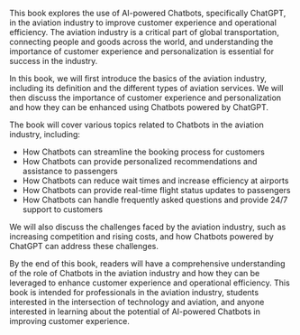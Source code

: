 
This book explores the use of AI-powered Chatbots, specifically ChatGPT, in the aviation industry to improve customer experience and operational efficiency. The aviation industry is a critical part of global transportation, connecting people and goods across the world, and understanding the importance of customer experience and personalization is essential for success in the industry.

In this book, we will first introduce the basics of the aviation industry, including its definition and the different types of aviation services. We will then discuss the importance of customer experience and personalization and how they can be enhanced using Chatbots powered by ChatGPT.

The book will cover various topics related to Chatbots in the aviation industry, including:

* How Chatbots can streamline the booking process for customers
* How Chatbots can provide personalized recommendations and assistance to passengers
* How Chatbots can reduce wait times and increase efficiency at airports
* How Chatbots can provide real-time flight status updates to passengers
* How Chatbots can handle frequently asked questions and provide 24/7 support to customers

We will also discuss the challenges faced by the aviation industry, such as increasing competition and rising costs, and how Chatbots powered by ChatGPT can address these challenges.

By the end of this book, readers will have a comprehensive understanding of the role of Chatbots in the aviation industry and how they can be leveraged to enhance customer experience and operational efficiency. This book is intended for professionals in the aviation industry, students interested in the intersection of technology and aviation, and anyone interested in learning about the potential of AI-powered Chatbots in improving customer experience.
